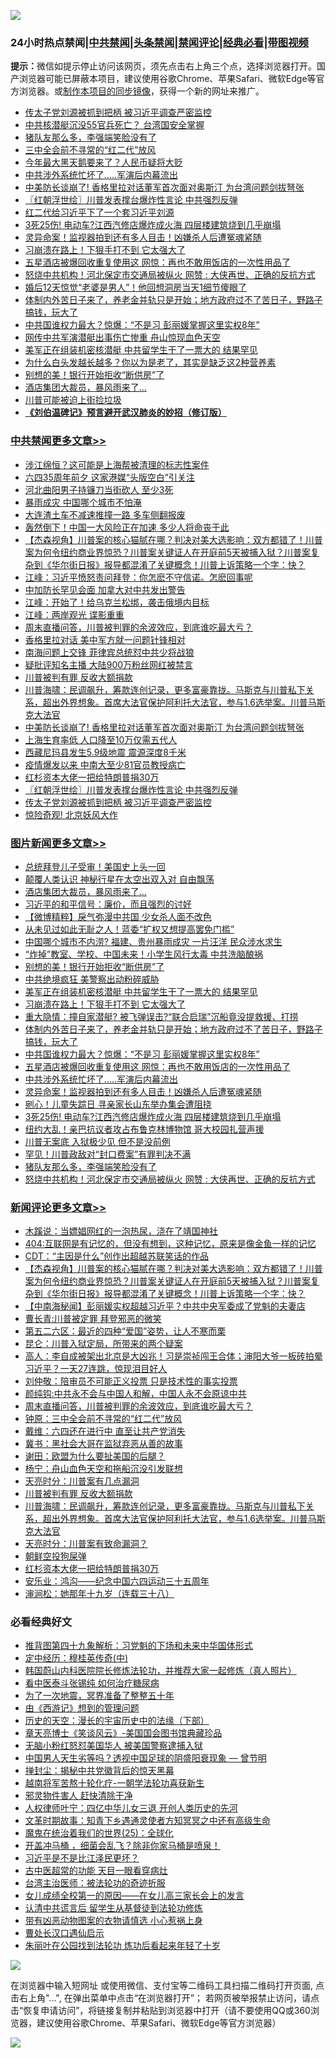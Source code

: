 ![](https://raw.githubusercontent.com/jsvpn/jsproxy/dev/64photo/fqnews-qr.jpg)

<div id="tt">
<h3>24小时热点禁闻|<a href="#%E4%B8%AD%E5%85%B1%E7%A6%81%E9%97%BB%E6%9B%B4%E5%A4%9A%E6%96%87%E7%AB%A0">中共禁闻</a>|<a href="#%E5%9B%BE%E7%89%87%E6%96%B0%E9%97%BB%E6%9B%B4%E5%A4%9A%E6%96%87%E7%AB%A0">头条禁闻</a>|<a href="#%E6%96%B0%E9%97%BB%E8%AF%84%E8%AE%BA%E6%9B%B4%E5%A4%9A%E6%96%87%E7%AB%A0">禁闻评论|<a href="#%E5%BF%85%E7%9C%8B%E7%BB%8F%E5%85%B8%E5%A5%BD%E6%96%87">经典必看</a>|<a href="https://2654106.xyz/3" target="_blank">带图视频</a></h3>
<div><b>提示：</b>微信如提示停止访问该网页，须先点击右上角三个点，选择浏览器打开。国产浏览器可能已屏蔽本项目，建议使用谷歌Chrome、苹果Safari、微软Edge等官方浏览器。或<a href="%E5%88%B6%E4%BD%9Cgit%E7%A6%81%E9%97%BB%E9%95%9C%E5%83%8F.md">制作本项目的同步镜像</a>，获得一个新的网址来推广。</div>
<ul>

<li><a href="/cbnews/20240601/2044347.md">传太子党刘源被抓到把柄 被习近平调查严密监控</a></li>
<li><a href="/topimagenews/20240601/2044324.md">中共核潜艇沉没55官兵死亡？ 台湾国安全掌握</a></li>
<li><a href="/topimagenews/20240601/2044327.md">猪队友那么多，李强端笑脸没有了</a></li>
<li><a href="/ssgc/20240601/2044380.md">三中全会前不寻常的“红二代”放风</a></li>
<li><a href="/baitai/20240601/2044404.md">今年最大黑天鹅要来了？人民币疑将大贬</a></li>
<li><a href="/topimagenews/20240602/2044469.md">中共涉外系统忙坏了.....军演后内幕流出</a></li>
<li><a href="/cbnews/20240601/2044411.md">中美防长谈崩了! 香格里拉对话董军首次面对奥斯汀 为台湾问题剑拔弩张</a></li>
<li><a href="/cbnews/20240601/2044367.md">〖红朝浮世绘〗川普发表撑台爆炸性言论 中共强烈反弹</a></li>
<li><a href="/sohnews/20240602/2044481.md">红二代给习近平下了一个套习近平刘源</a></li>
<li><a href="/topimagenews/20240601/2044375.md">3死25伤! 电动车?江西汽修店爆炸成火海 四层楼建筑烧到几乎崩塌</a></li>
<li><a href="/topimagenews/20240602/2044456.md">灵异命案！监视器拍到还有多人目击！凶嫌杀人后遭冤魂紧随</a></li>
<li><a href="/topimagenews/20240602/2044532.md">习崩溃在路上！下狠手打不到 它太强大了</a></li>
<li><a href="/topimagenews/20240602/2044493.md">五星酒店被爆回收重复使用这 网惊：再也不敢用饭店的一次性用品了</a></li>
<li><a href="/topimagenews/20240601/2044326.md">怒烧中共机构！河北保定市交通局被纵火 网赞 : 大侠再世、正确的反抗方式</a></li>
<li><a href="/cnnews/20240602/2044488.md">婚后12天惊觉“老婆是男人”！他回想洞房当天1细节傻眼了</a></li>
<li><a href="/topimagenews/20240602/2044498.md">体制内外苦日子来了，养老金并轨只是开始；地方政府过不了苦日子，野路子搞钱，玩大了</a></li>
<li><a href="/topimagenews/20240602/2044497.md">中共国谁权力最大？惊爆：“不是习 彭丽媛掌握这里实权8年”</a></li>
<li><a href="/ccpdope/20240602/2044513.md">网传中共军演潜艇出事伤亡惨重 舟山惊现血色天空</a></li>
<li><a href="/topimagenews/20240602/2044534.md">美军正在组装机密核潜艇 中共留学生干了一票大的 结果罕见</a></li>
<li><a href="/health/20240601/2044310.md">为什么白头发越长越多？你以为是老了，其实是缺乏这2种营养素</a></li>
<li><a href="/topimagenews/20240602/2044558.md">别想的美！银行开始拒收“断供房”了</a></li>
<li><a href="/topimagenews/20240602/2044612.md">酒店集团大裁员，暴风雨来了…</a></li>
<li><a href="/topimagenews/20240601/2044325.md">川普可能被迫上街捡垃圾</a></li>
<li><b><a href="/comments/20200207/1272816.md" target="_blank">《刘伯温碑记》预言避开武汉肺炎的妙招（修订版）</a></b></li>
</ul>
</div>

<div class="catlist">
<h3><a href="/cbnews/" target="_blank">中共禁闻</a><span><a href="/cbnews/" target="_blank" rel="nofollow">更多文章>></a></span></h3>
<ul>
<li><a href="/cbnews/20240602/2044648.md" target="_blank">涉江绵恒？这可能是上海帮被清理的标志性案件</a></li>
<li><a href="/cbnews/20240602/2044616.md" target="_blank">六四35周年前夕 这家港媒“头版空白”引关注</a></li>
<li><a href="/cbnews/20240602/2044615.md" target="_blank">河北曲阳男子持镰刀当街砍人 至少3死</a></li>
<li><a href="/cbnews/20240602/2044614.md" target="_blank">暴雨成灾 中国哪个城市不怕淹</a></li>
<li><a href="/cbnews/20240602/2044613.md" target="_blank">大连渣土车不减速推撞一路 多车侧翻报废</a></li>
<li><a href="/cbnews/20240602/2044582.md" target="_blank">轰然倒下！中国一大风险正在加速 多少人将命丧于此</a></li>
<li><a href="/comments/20240602/2044581.md" target="_blank">【杰森视角】川普案的核心猫腻在哪？判决对美大选影响：双方都错了！川普案为何令纽约商业界惊恐？川普案关键证人在开庭前5天被捕入狱？川普案复杂到《华尔街日报》报导都混淆了关键概念！川普上诉策略一个字：快？</a></li>
<li><a href="/cbnews/20240602/2044576.md" target="_blank">江峰：习近平愤怒责问拜登：你怎麽不守信诺。怎麽回事呢</a></li>
<li><a href="/cbnews/20240602/2044535.md" target="_blank">中加防长罕见会面 加拿大对中共发出警告</a></li>
<li><a href="/cbnews/20240602/2044523.md" target="_blank">江峰：开始了！给乌克兰松绑，袭击俄境内目标</a></li>
<li><a href="/cbnews/20240602/2044515.md" target="_blank">江峰：两岸观光 谍影重重</a></li>
<li><a href="/comments/20240602/2044514.md" target="_blank">周末直播问答，川普被判罪的余波效应，到底谁吃最大亏？</a></li>
<li><a href="/cbnews/20240602/2044501.md" target="_blank">香格里拉对话 美中军方就一问题针锋相对</a></li>
<li><a href="/cbnews/20240602/2044500.md" target="_blank">南海问题上交锋 菲律宾总统怼中共少将战狼</a></li>
<li><a href="/cbnews/20240602/2044499.md" target="_blank">疑批评知名主播 大陆900万粉丝网红被禁言</a></li>
<li><a href="/comments/20240601/2044429.md" target="_blank">川普被判有罪 反收大额捐款</a></li>
<li><a href="/comments/20240601/2044425.md" target="_blank">川普海啸：民调飙升，筹款连创记录，更多富豪靠拢。马斯克与川普私下关系，超出外界想象。首席大法官保护阿利托大法官，参与1.6选举案。川普马斯克大法官</a></li>
<li><a href="/cbnews/20240601/2044411.md" target="_blank">中美防长谈崩了! 香格里拉对话董军首次面对奥斯汀 为台湾问题剑拔弩张</a></li>
<li><a href="/cbnews/20240601/2044410.md" target="_blank">上海生育率低 人口降至10万仅需五代人</a></li>
<li><a href="/cbnews/20240601/2044409.md" target="_blank">西藏尼玛县发生5.9级地震 震源深度8千米</a></li>
<li><a href="/cbnews/20240601/2044398.md" target="_blank">疫情爆发以来 中南大至少81官员教授病亡</a></li>
<li><a href="/comments/20240601/2044377.md" target="_blank">红杉资本大佬一把给特朗普捐30万</a></li>
<li><a href="/cbnews/20240601/2044367.md" target="_blank">〖红朝浮世绘〗川普发表撑台爆炸性言论 中共强烈反弹</a></li>
<li><a href="/cbnews/20240601/2044347.md" target="_blank">传太子党刘源被抓到把柄 被习近平调查严密监控</a></li>
<li><a href="/cbnews/20240601/2044328.md" target="_blank">惊险奇观! 北京妖风大作</a></li>

</ul>
</div>
<div class="catlist">
<h3><a href="/topimagenews/" target="_blank">图片新闻</a><span><a href="/topimagenews/" target="_blank" rel="nofollow">更多文章>></a></span></h3>
<ul>
<li><a href="/topimagenews/20240602/2044647.md" target="_blank">总统拜登儿子受审！美国史上头一回</a></li>
<li><a href="/topimagenews/20240602/2044646.md" target="_blank">颠覆人类认识 神秘行星在太空出双入对 自由飘荡</a></li>
<li><a href="/topimagenews/20240602/2044612.md" target="_blank">酒店集团大裁员，暴风雨来了…</a></li>
<li><a href="/topimagenews/20240602/2044611.md" target="_blank">习近平的和平信号：廉价，而且强烈的讨好</a></li>
<li><a href="/topimagenews/20240602/2044610.md" target="_blank">【微博精粹】戾气弥漫中共国 少女杀人面不改色</a></li>
<li><a href="/topimagenews/20240602/2044580.md" target="_blank">从未见过如此无耻之人！蓝委“扩权又想提高罢免门槛”</a></li>
<li><a href="/topimagenews/20240602/2044579.md" target="_blank">中国哪个城市不内涝? 福建、贵州暴雨成灾 一片汪洋 民众涉水求生</a></li>
<li><a href="/topimagenews/20240602/2044578.md" target="_blank">“炸掉”教室、学校、中国未来！小学生风行太毒 中共洗脑酿祸</a></li>
<li><a href="/topimagenews/20240602/2044558.md" target="_blank">别想的美！银行开始拒收“断供房”了</a></li>
<li><a href="/topimagenews/20240602/2044557.md" target="_blank">中共绝境疯狂 美警察出动粉碎威胁</a></li>
<li><a href="/topimagenews/20240602/2044534.md" target="_blank">美军正在组装机密核潜艇 中共留学生干了一票大的 结果罕见</a></li>
<li><a href="/topimagenews/20240602/2044532.md" target="_blank">习崩溃在路上！下狠手打不到 它太强大了</a></li>
<li><a href="/topimagenews/20240602/2044531.md" target="_blank">重大隐情：撞自家潜艇? 被飞弹误击?“联合启瑞”沉船竟没提救援、打捞</a></li>
<li><a href="/topimagenews/20240602/2044498.md" target="_blank">体制内外苦日子来了，养老金并轨只是开始；地方政府过不了苦日子，野路子搞钱，玩大了</a></li>
<li><a href="/topimagenews/20240602/2044497.md" target="_blank">中共国谁权力最大？惊爆：“不是习 彭丽媛掌握这里实权8年”</a></li>
<li><a href="/topimagenews/20240602/2044493.md" target="_blank">五星酒店被爆回收重复使用这 网惊：再也不敢用饭店的一次性用品了</a></li>
<li><a href="/topimagenews/20240602/2044469.md" target="_blank">中共涉外系统忙坏了&#8230;..军演后内幕流出</a></li>
<li><a href="/topimagenews/20240602/2044456.md" target="_blank">灵异命案！监视器拍到还有多人目击！凶嫌杀人后遭冤魂紧随</a></li>
<li><a href="/topimagenews/20240601/2044397.md" target="_blank">剜心！儿童失踪日 寻亲家长山东举办集会遭阻挠</a></li>
<li><a href="/topimagenews/20240601/2044375.md" target="_blank">3死25伤! 电动车?江西汽修店爆炸成火海 四层楼建筑烧到几乎崩塌</a></li>
<li><a href="/topimagenews/20240601/2044369.md" target="_blank">纽约大乱！亲巴抗议者攻占布鲁克林博物馆 哥大校园扎营声援</a></li>
<li><a href="/topimagenews/20240601/2044357.md" target="_blank">川普无案底 入狱极少见 但不是没前例</a></li>
<li><a href="/topimagenews/20240601/2044356.md" target="_blank">罕见！川普政敌对“封口费案”有罪判决不满</a></li>
<li><a href="/topimagenews/20240601/2044327.md" target="_blank">猪队友那么多，李强端笑脸没有了</a></li>
<li><a href="/topimagenews/20240601/2044326.md" target="_blank">怒烧中共机构！河北保定市交通局被纵火 网赞 : 大侠再世、正确的反抗方式</a></li>

</ul>
</div>
<div class="catlist">
<h3><a href="/comments/" target="_blank">新闻评论</a><span><a href="/comments/" target="_blank" rel="nofollow">更多文章>></a></span></h3>
<ul>
<li><a href="/comments/20240602/2044624.md" target="_blank">木蹊说：当嫖娼网红的一泡热尿，浇在了靖国神社</a></li>
<li><a href="/comments/20240602/2044623.md" target="_blank">404:互联网是有记忆的，但没有想到，这种记忆，原来是像金鱼一样的记忆</a></li>
<li><a href="/comments/20240602/2044622.md" target="_blank">CDT：“主因是什么”创作出超越苏联笑话的作品</a></li>
<li><a href="/comments/20240602/2044581.md" target="_blank">【杰森视角】川普案的核心猫腻在哪？判决对美大选影响：双方都错了！川普案为何令纽约商业界惊恐？川普案关键证人在开庭前5天被捕入狱？川普案复杂到《华尔街日报》报导都混淆了关键概念！川普上诉策略一个字：快？</a></li>
<li><a href="/comments/20240602/2044572.md" target="_blank">【中南海秘闻】彭丽媛实权超越习近平？中共中央军委成了党魁的夫妻店</a></li>
<li><a href="/comments/20240602/2044564.md" target="_blank">曹长青:川普被定罪 拜登邪恶的微笑</a></li>
<li><a href="/comments/20240602/2044563.md" target="_blank">第五二六区：最近的四种“爱国”姿势，让人不寒而栗</a></li>
<li><a href="/comments/20240602/2044562.md" target="_blank">昆仑：川普入狱定局，所带来的两个疑案</a></li>
<li><a href="/comments/20240602/2044556.md" target="_blank">高人：李自成被架出北京是大凶兆！习是崇祯闯王合体；渖阳大爷一板砖拍晕习近平？一天27连跳，惊现泪目好人</a></li>
<li><a href="/comments/20240602/2044537.md" target="_blank">刘仲敬：陪审员不可能正义投票 只是技术性的事实投票</a></li>
<li><a href="/comments/20240602/2044536.md" target="_blank">颜纯钩:中共永不会与中国人和解，中国人永不会原谅中共</a></li>
<li><a href="/comments/20240602/2044514.md" target="_blank">周末直播问答，川普被判罪的余波效应，到底谁吃最大亏？</a></li>
<li><a href="/comments/20240602/2044506.md" target="_blank">钟原：三中全会前不寻常的“红二代”放风</a></li>
<li><a href="/comments/20240602/2044505.md" target="_blank">戴维：六四还在进行中 直至让共产党消失</a></li>
<li><a href="/comments/20240602/2044504.md" target="_blank">冀书：黑社会大哥在监狱弃恶从善的故事</a></li>
<li><a href="/comments/20240602/2044503.md" target="_blank">谢田：欧盟为什么要扯美国的后腿？</a></li>
<li><a href="/comments/20240602/2044502.md" target="_blank">杨宁：舟山血色天空和拖船沉没引发联想</a></li>
<li><a href="/comments/20240602/2044478.md" target="_blank">天亮时分：川普案有几点漏洞</a></li>
<li><a href="/comments/20240601/2044429.md" target="_blank">川普被判有罪 反收大额捐款</a></li>
<li><a href="/comments/20240601/2044425.md" target="_blank">川普海啸：民调飙升，筹款连创记录，更多富豪靠拢。马斯克与川普私下关系，超出外界想象。首席大法官保护阿利托大法官，参与1.6选举案。川普马斯克大法官</a></li>
<li><a href="/comments/20240601/2044396.md" target="_blank">天亮时分：川普案有致命漏洞？</a></li>
<li><a href="/comments/20240601/2044386.md" target="_blank">朝鲜空投狗屎弹</a></li>
<li><a href="/comments/20240601/2044377.md" target="_blank">红杉资本大佬一把给特朗普捐30万</a></li>
<li><a href="/comments/20240601/2044372.md" target="_blank">安乐业：鸿沟——纪念中国六四运动三十五周年</a></li>
<li><a href="/comments/20240601/2044371.md" target="_blank">渖涧松：她那年十九岁（连载三十八）</a></li>

</ul>
</div>

<div class="catlist">
<h3>必看经典好文</h3>
<ul>
<li><a href="/tculture/20240109/1985462.md" target="_blank">推背图第四十九象解析：习党魁的下场和未来中华国体形式</a></li>
<li><a href="/tculture/xiulian/20151105/467870.md" target="_blank">定中经历：穆桂英传奇(中)</a></li>
<li><a href="/comments/20211216/1666206.md" target="_blank">韩国蔚山内科医院院长修炼法轮功，并推荐大家一起修炼（真人照片）</a></li>
<li><a href="/comments/20230423/1875655.md" target="_blank">看中医泰斗张锡纯 如何治疗糖尿病</a></li>
<li><a href="/cbnews/20200309/948043.md" target="_blank">为了一次地震，冥界准备了整整五十年</a></li>
<li><a href="/cbnews/20211017/1639767.md" target="_blank">由《西游记》想到的管理问题</a></li>
<li><a href="/tculture/20121025/73066.md" target="_blank">历史的天空：漫长的宇宙历史中的法缘（下部）</a></li>
<li><a href="/comments/20220925/1789151.md" target="_blank">章天亮博士《笑谈风云》-美国国会图书馆典藏珍品</a></li>
<li><a href="/cbnews/20220809/1769245.md" target="_blank">无脑小粉红怒怼美国华人 被美国警察逮捕入狱</a></li>
<li><a href="/comments/20220208/1689146.md" target="_blank">中国男人天生劣等吗？透视中国足球的阴盛阳衰现象 — 曾节明</a></li>
<li><a href="/topimagenews/20170218/694213.md" target="_blank">掸封尘：揭秘中共党徽背后的惊天黑幕</a></li>
<li><a href="/comments/20200123/1263458.md" target="_blank">越南将军苦熬十轮化疗-一朝学法轮功喜获新生</a></li>
<li><a href="/cbnews/20220508/1730049.md" target="_blank">邪灵物件害人 赶快清除干净</a></li>
<li><a href="/bannedvideo/20220806/1768296.md" target="_blank">人权律师叶宁：四亿中华儿女三退 开创人类历史的先河</a></li>
<li><a href="/comments/20200308/1290079.md" target="_blank">文革时期故事：知青下乡遇通灵使者方知冥冥之中还有高级生命</a></li>
<li><a href="/comments/20181017/1014654.md" target="_blank">魔鬼在统治着我们的世界(25)：全球化</a></li>
<li><a href="/comments/20231203/1969183.md" target="_blank">开盖冲马桶 ，细菌会乱飞？除非你家马桶是喷泉！</a></li>
<li><a href="/comments/20220703/1753426.md" target="_blank">习近平是不是比江泽民更坏？</a></li>
<li><a href="/lifebaike/20170523/762432.md" target="_blank">古中医超常的功能 天目一眼看穿病灶</a></li>
<li><a href="/comments/20200801/1373219.md" target="_blank">台湾主治医师：被法轮功的奇迹折服</a></li>
<li><a href="/comments/20210801/1597741.md" target="_blank">女儿成绩全校第一的原因——在女儿高三家长会上的发言</a></li>
<li><a href="/cbnews/20210723/1592176.md" target="_blank">认清中共谎言后 留学生从基督徒到法轮功修炼</a></li>
<li><a href="/lifebaike/20180811/984246.md" target="_blank">带有凶恶动物图案的衣物请慎选 小心惹祸上身</a></li>
<li><a href="/comments/20230417/1873184.md" target="_blank">曹处长汉口遇仙启示</a></li>
<li><a href="/comments/20210720/1488271.md" target="_blank">朱丽叶在公园找到法轮功 炼功后看起来年轻了十岁</a></li>

</ul>
</div>

![](https://raw.githubusercontent.com/jsvpn/jsproxy/dev/64photo/fqnews-qr.jpg)

在浏览器中输入短网址 或使用微信、支付宝等二维码工具扫描二维码打开页面, 点击右上角"...", 在弹出菜单中点击“在浏览器打开”； 若网页被举报禁止访问，请点击“恢复申请访问”，将链接复制并粘贴到浏览器中打开（请不要使用QQ或360浏览器，建议使用谷歌Chrome、苹果Safari、微软Edge等官方浏览器）

![](https://raw.githubusercontent.com/jsvpn/jsproxy/dev/64photo/wx.jpg)